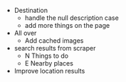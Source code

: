 - Destination
  - handle the null description case
  - add more things on the page
- All over
  - Add cached images
- search results from scraper
  - N Things to do
  - E Nearby places
- Improve location results
